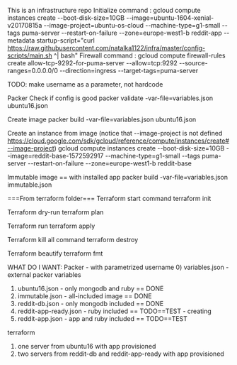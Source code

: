 This is an infrastructure repo
Initialize command :
gcloud compute instances create --boot-disk-size=10GB --image=ubuntu-1604-xenial-v20170815a --image-project=ubuntu-os-cloud --machine-type=g1-small --tags puma-server --restart-on-failure --zone=europe-west1-b reddit-app --metadata startup-script="curl https://raw.githubusercontent.com/natalka1122/infra/master/config-scripts/main.sh ^| bash"
Firewall command :
gcloud compute firewall-rules create allow-tcp-9292-for-puma-server --allow=tcp:9292 --source-ranges=0.0.0.0/0 --direction=ingress --target-tags=puma-server

TODO: make username as a parameter, not hardcode

Packer
Check if config is good
packer validate -var-file=variables.json ubuntu16.json

Create image
packer build -var-file=variables.json ubuntu16.json

Create an instance from image (notice that --image-project is not defined https://cloud.google.com/sdk/gcloud/reference/compute/instances/create#--image-project)
gcloud compute instances create --boot-disk-size=10GB --image=reddit-base-1572592917  --machine-type=g1-small --tags puma-server --restart-on-failure --zone=europe-west1-b reddit-base

Immutable image == with installed app
packer build -var-file=variables.json immutable.json

===From terraform folder===
Terraform start command
terraform init

Terraform dry-run
terraform plan

Terraform run
terraform apply

Terraform kill all command
terraform destroy

Terraform beautify
terraform fmt

WHAT DO I WANT:
Packer - with parametrized username
0) variables.json - external packer variables
1) ubuntu16.json - only mongodb and ruby == DONE
2) immutable.json - all-included image == DONE
3) reddit-db.json - only mongodb included == DONE
4) reddit-app-ready.json - ruby included == TODO==TEST - creating
5) reddit-app.json - app and ruby included == TODO==TEST

terraform
1) one server from ubuntu16 with app provisioned
2) two servers from reddit-db and reddit-app-ready with app provisioned